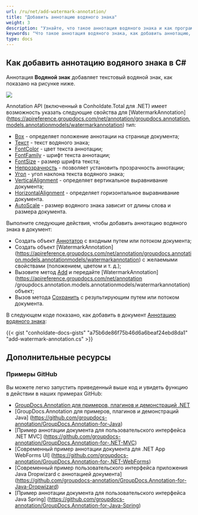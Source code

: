 ```yaml
---
url: /ru/net/add-watermark-annotation/
title: "Добавить аннотацию водяного знака"
weight: 3
description: "Узнайте, что такое аннотация водяного знака и как программно добавить ее в документ с помощью API GroupDocs.Annotation, который является частью Conholdate.Total для .NET."
keywords: "Что такое аннотация водяного знака, как добавить аннотацию, добавить аннотацию водяного знака"
type: docs
---
```


## Как добавить аннотацию водяного знака в C#
Аннотация **Водяной знак** добавляет текстовый водяной знак, как показано на рисунке ниже.

![](https://docs.groupdocs.com/annotation/net/images/add-watermark-annotation.png)

Annotation API (включенный в Conholdate.Total для .NET) имеет возможность указать следующие свойства для [WatermarkAnnotation] (https://apireference.groupdocs.com/net/annotation/groupdocs.annotation.models.annotationmodels/watermarkannotation) тип:

* [Box](https://apireference.groupdocs.com/annotation/net/groupdocs.annotation.models.annotationmodels/watermarkannotation/properties/box) - определяет положение аннотации на странице документа;
* [Текст](https://apireference.groupdocs.com/annotation/net/groupdocs.annotation.models.annotationmodels/watermarkannotation/properties/text) - текст водяного знака;
* [FontColor](https://apireference.groupdocs.com/annotation/net/groupdocs.annotation.models.annotationmodels/watermarkannotation/properties/fontcolor) - цвет текста аннотации;
* [FontFamily](https://apireference.groupdocs.com/annotation/net/groupdocs.annotation.models.annotationmodels/watermarkannotation/properties/fontfamily) - шрифт текста аннотации;
* [FontSize](https://apireference.groupdocs.com/annotation/net/groupdocs.annotation.models.annotationmodels/watermarkannotation/properties/fontsize) - размер шрифта текста;
* [Непрозрачность](https://apireference.groupdocs.com/annotation/net/groupdocs.annotation.models.annotationmodels/watermarkannotation/properties/opacity) - позволяет установить прозрачность аннотации;
* [Угол](https://apireference.groupdocs.com/annotation/net/groupdocs.annotation.models.annotationmodels/watermarkannotation/properties/angle) - угол наклона текста водяного знака;
* [VerticalAlignment]() - определяет вертикальное выравнивание документа;
* [HorizontalAlignment]() - определяет горизонтальное выравнивание документа.
* [AutoScale]() - размер водяного знака зависит от длины слова и размера документа.

Выполните следующие действия, чтобы добавить аннотацию водяного знака в документ:

* Создать объект [Аннотатор](https://apireference.groupdocs.com/net/annotation/groupdocs.annotation/annotator) с входным путем или потоком документа;
* Создать объект [WatermarkAnnotation] (https://apireference.groupdocs.com/net/annotation/groupdocs.annotation.models.annotationmodels/watermarkannotation) с желаемыми свойствами (положением, цветом и т. д.);
* Вызовите метод [Add](https://apireference.groupdocs.com/net/annotation/groupdocs.annotation/annotator/methods/add) и передайте [WatermarkAnnotation](https://apireference.groupdocs.com/net/annotation /groupdocs.annotation.models.annotationmodels/watermarkannotation) объект;
* Вызов метода [Сохранить](https://apireference.groupdocs.com/net/annotation/groupdocs.annotation/annotator/methods/save/index) с результирующим путем или потоком документа.

В следующем коде показано, как добавить в документ [Аннотацию водяного знака](https://apireference.groupdocs.com/net/annotation/groupdocs.annotation.models.annotationmodels/watermarkannotation):


{{< gist "conholdate-docs-gists" "a75b6de86f75b46d6a6beaf24ebd8da1" "add-watermark-annotation.cs" >}}
    



## Дополнительные ресурсы
### Примеры GitHub
Вы можете легко запустить приведенный выше код и увидеть функцию в действии в наших примерах GitHub:

* [GroupDocs.Annotation для примеров, плагинов и демонстраций .NET](https://github.com/groupdocs-annotation/GroupDocs.Annotation-for-.NET)
* [GroupDocs.Annotation для примеров, плагинов и демонстраций Java] (https://github.com/groupdocs-annotation/GroupDocs.Annotation-for-Java)
* [Пример аннотации документа для пользовательского интерфейса .NET MVC] (https://github.com/groupdocs-annotation/GroupDocs.Annotation-for-.NET-MVC)
* [Современный пример аннотации документа для .NET App WebForms UI] (https://github.com/groupdocs-annotation/GroupDocs.Annotation-for-.NET-WebForms)
* [Современный пример пользовательского интерфейса приложения Java Dropwizard с аннотацией документа] (https://github.com/groupdocs-annotation/GroupDocs.Annotation-for-Java-Dropwizard)
* [Пример аннотации документа для пользовательского интерфейса Java Spring] (https://github.com/groupdocs-annotation/GroupDocs.Annotation-for-Java-Spring)
    





